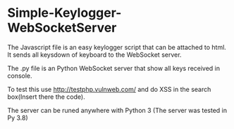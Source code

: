 # Simple-Keylogger-WebSocketServer

The Javascript file is an easy keylogger script that can be attached to html.
It sends all keysdown of keyboard to the WebSocket server.

The .py file is an Python WebSocket server that show all keys received in console.

To test this use http://testphp.vulnweb.com/ and do XSS in the search box(Insert there the code).

The server can be runed anywhere with Python 3 (The server was tested in Py 3.8)
